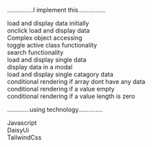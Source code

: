 <div>
<p>
  ...............I implement this................<br>
  
  load and display data initially <br>
onclick load and display data  <br>
Complex object accessing  <br>
toggle active class functionality  <br>
search functionality  <br>
load and display single data  <br>
display data in a modal  <br>
load and display single catagory data <br>
conditional rendering if array dont have any data  <br>
conditional rendering  if a value empty  <br>
conditional rendering if a value length is zero  <br>

  .............using technology..............  <br>

  
Javascript <br>
DaisyUi <br>
TailwindCss <br>

</p>
<div/>



